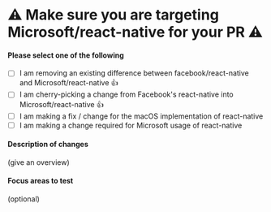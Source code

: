 # :warning: Make sure you are targeting Microsoft/react-native for your PR :warning:

<!--
We are working on reducing the diff between Facebook's public version of react-native, and our Microsoft/react-native.  Long term, we want to remove the need for our version and only depend on Facebook's react-native.  In order to move in the right direction, new changes should be examined to ensure that we are doing the right thing.

If you are making a new change then one of the following should be done:
- Consider if it is possible to achieve the desired behavior without making a change to react-native.  Often a change can be made in a layer above react-native instead.
- Create a corresponding PR against [react-native on GitHub](https://github.com/facebook/react-native)
**Note:** Ideally you would wait for GitHub feedback before submitting to ISS, since we want to ensure that ISS doesn't deviate from GitHub.
-->

#### Please select one of the following
- [ ] I am removing an existing difference between facebook/react-native and Microsoft/react-native :thumbsup:
- [ ] I am cherry-picking a change from Facebook's react-native into Microsoft/react-native :thumbsup:
- [ ] I am making a fix / change for the macOS implementation of react-native
- [ ] I am making a change required for Microsoft usage of react-native

#### Description of changes

(give an overview)

#### Focus areas to test

(optional)



